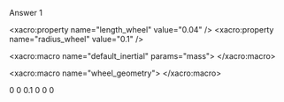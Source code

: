 Answer 1



<?xml version="1.0"?>
<robot xmlns:xacro="http://www.ros.org/wiki/xacro" name="robot3_xacro">
<xacro:include filename="$(find robot_urdf)/urdf/robot3.gazebo"/>

<xacro:property name="length_wheel" value="0.04" />
<xacro:property name="radius_wheel" value="0.1" />

<xacro:macro name="default_inertial" params="mass">
    <inertial>
        <mass value="${mass}" />
        <origin rpy="0 1.5707 1.5707" xyz="0 0 0"/>
        <inertia ixx="0.000526666666667" ixy="0" ixz="0" iyy="0.000526666666667" iyz="0" izz="0.001"/>
    </inertial>
</xacro:macro>

<xacro:macro name="wheel_geometry">
    <geometry>
        <cylinder length="${length_wheel}" radius="${radius_wheel}"/>
    </geometry>
</xacro:macro>

<!-- Material definitions remain unchanged -->

<link name="link_chassis">
    <!-- pose and inertial -->
    <pose>0 0 0.1 0 0 0</pose>
    <inertial>
      <mass value="5"/>
      <origin rpy="0 0 0" xyz="0 0 0.1"/>
      <inertia ixx="0.0395416666667" ixy="0" ixz="0" iyy="0.106208333333" iyz="0" izz="0.106208333333"/>
    </inertial>
    <!-- body -->
    <collision name="collision_chassis">
      <geometry>
        <box size="0.5 0.3 0.07"/>
      </geometry>
    </collision>
    <visual>
      <origin rpy="0 0 0" xyz="0 0 0"/>
      <geometry>
        <box size="0.5 0.3 0.07"/>
      </geometry>
      <material name="blue"/>
    </visual>
</link>

<!-- Duplicate and adjust for additional wheels -->
<!-- Original Right Wheel -->
<link name="link_right_wheel">
    <xacro:default_inertial mass="0.2"/>
    <collision name="link_right_wheel_collision">
      <origin rpy="0 1.5707 1.5707" xyz="0 0 0"/>
      <xacro:wheel_geometry />
    </collision>
    <visual name="link_right_wheel_visual">
      <origin rpy="0 1.5707 1.5707" xyz="0 0 0"/>
      <xacro:wheel_geometry />
      <material name="red"/>
    </visual>
</link>
<joint name="joint_right_wheel" type="continuous">
    <origin rpy="0 0 0" xyz="0.25 0.15 0"/>
    <child link="link_right_wheel"/>
    <parent link="link_chassis"/>
    <axis rpy="0 0 0" xyz="0 1 0"/>
</joint>

<!-- Original Left Wheel -->
<link name="link_left_wheel">
    <xacro:default_inertial mass="0.2"/>
    <collision name="link_left_wheel_collision">
      <origin rpy="0 1.5707 1.5707" xyz="0 0 0"/>
      <xacro:wheel_geometry />
    </collision>
    <visual name="link_left_wheel_visual">
      <origin rpy="0 1.5707 1.5707" xyz="0 0 0"/>
      <xacro:wheel_geometry />
      <material name="red"/>
    </visual>
</link>
<joint name="joint_left_wheel" type="continuous">
    <origin rpy="0 0 0" xyz="0.25 -0.15 0"/>
    <child link="link_left_wheel"/>
    <parent link="link_chassis"/>
    <axis rpy="0 0 0" xyz="0 1 0"/>
</joint>

<!-- Additional wheels, adjusted positions and naming -->
<!-- Additional Right Wheel -->
<link name="link_additional_right_wheel">
    <xacro:default_inertial mass="0.2"/>
    <collision name="link_additional_right_wheel_collision">
      <origin rpy="0 1.5707 1.5707" xyz="0 0 0"/>
      <xacro:wheel_geometry />
    </collision>
    <visual name="link_additional_right_wheel_visual">
      <origin rpy="0 1.5707 1.5707" xyz="0 0 0"/>
      <xacro:wheel_geometry />
      <material name="red"/>
    </visual>
</link>
<joint name="joint_additional_right_wheel" type="continuous">
    <origin rpy="0 0 0" xyz="-0.25 0.15 0"/>
    <child link="link_additional_right_wheel"/>
    <parent link="link_chassis"/>
    <axis rpy="0 0 0" xyz="0 1 0"/>
</joint>

<!-- Additional Left Wheel -->
<link name="link_additional_left_wheel">
    <xacro:default_inertial mass="0.2"/>
    <collision name="link_additional_left_wheel_collision">
      <origin rpy="0 1.5707 1.5707" xyz="0 0 0"/>
      <xacro:wheel_geometry />
    </collision>
    <visual name="link_additional_left_wheel_visual">
      <origin rpy="0 1.5707 1.5707" xyz="0 0 0"/>
      <xacro:wheel_geometry />
      <material name="red"/>
    </visual>
</link>
<joint name="joint_additional_left_wheel" type="continuous">
    <origin rpy="0 0 0" xyz="-0.25 -0.15 0"/>
    <child link="link_additional_left_wheel"/>
    <parent link="link_chassis"/>
    <axis rpy="0 0 0" xyz="0 1 0"/>
</joint>

</robot>
